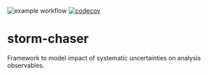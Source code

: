 ![example workflow](https://github.com/github/mhuen/storm-chaser/workflows/test_suite.yml/badge.svg)
[![codecov](https://codecov.io/github/mhuen/storm-chaser/graph/badge.svg?token=ZQ6K8V9F4U)](https://codecov.io/github/mhuen/storm-chaser)

# storm-chaser
Framework to model impact of systematic uncertainties on analysis observables.
